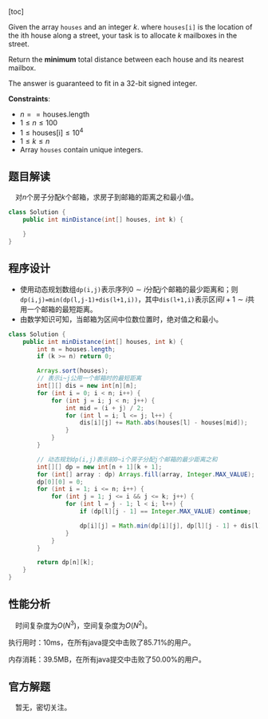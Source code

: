 [toc]

Given the array `houses` and an integer $k$. where `houses[i]` is the location of the ith house along a street, your task is to allocate $k$ mailboxes in the street.

Return the **minimum** total distance between each house and its nearest mailbox.

The answer is guaranteed to fit in a 32-bit signed integer.



**Constraints**:

* $n == \text{houses.length}$
* $1 \le n \le 100$
* $1 \le \text{houses[i]} \le 10^4$
* $1 \le k \le n$
* Array `houses` contain unique integers.



## 题目解读

&emsp;对$n$个房子分配$k$个邮箱，求房子到邮箱的距离之和最小值。

```java
class Solution {
    public int minDistance(int[] houses, int k) {

    }
}
```

## 程序设计

* 使用动态规划数组`dp(i,j)`表示序列$0 \sim i$分配$j$个邮箱的最少距离和；则`dp(i,j)=min(dp(l,j-1)+dis(l+1,i))`，其中`dis(l+1,i)`表示区间$l+1 \sim i$共用一个邮箱的最短距离。
* 由数学知识可知，当邮箱为区间中位数位置时，绝对值之和最小。

```java
class Solution {
    public int minDistance(int[] houses, int k) {
        int n = houses.length;
        if (k >= n) return 0;

        Arrays.sort(houses);
        // 表示i~j公用一个邮箱时的最短距离
        int[][] dis = new int[n][n];
        for (int i = 0; i < n; i++) {
            for (int j = i; j < n; j++) {
                int mid = (i + j) / 2;
                for (int l = i; l <= j; l++) {
                    dis[i][j] += Math.abs(houses[l] - houses[mid]);
                }
            }
        }

        // 动态规划dp(i,j)表示前0~i个房子分配j个邮箱的最少距离之和
        int[][] dp = new int[n + 1][k + 1];
        for (int[] array : dp) Arrays.fill(array, Integer.MAX_VALUE);
        dp[0][0] = 0;
        for (int i = 1; i <= n; i++) {
            for (int j = 1; j <= i && j <= k; j++) {
                for (int l = j - 1; l < i; l++) {
                    if (dp[l][j - 1] == Integer.MAX_VALUE) continue;

                    dp[i][j] = Math.min(dp[i][j], dp[l][j - 1] + dis[l][i - 1]);
                }
            }
        }

        return dp[n][k];
    }
}
```

## 性能分析

&emsp;时间复杂度为$O(N^3)$，空间复杂度为$O(N^2)$。

执行用时：10ms，在所有java提交中击败了85.71%的用户。

内存消耗：39.5MB，在所有java提交中击败了50.00%的用户。

## 官方解题

&emsp;暂无，密切关注。